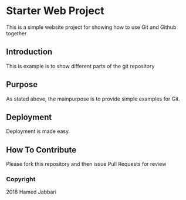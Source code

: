 # Starter Web Project

This is a simple website project for showing how
to use Git and Github together

## Introduction

This is example is to show different parts of the git repository

## Purpose

As stated above, the mainpurpose is to provide simple examples for Git.
 

## Deployment

Deployment is made easy.

## How To Contribute

Please fork this repository and then issue Pull Requests for review

### Copyright

2018 Hamed Jabbari 
